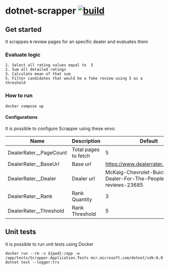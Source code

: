 # dotnet-scrapper [![build](https://github.com/alefcarlos/dotnet-scrapper/actions/workflows/ci.yml/badge.svg?branch=main)](https://github.com/alefcarlos/dotnet-scrapper/actions/workflows/ci.yml)

## Get started

It scrappes `N` review pages for an specific dealer and evaluates them

### Evaluate logic

```
1. Select all rating values equal to  5
2. Sum all detailed ratings
3. Calculate mean of that sum
5. Filter candidates that would be a fake review using 5 as a threshold
```

### How to run

```
docker compose up
```
#### Configurations

It is possible to configure Scrapper using these envs:

| Name                   | Description          | Default                                                             |
| ---------------------- | -------------------- | ------------------------------------------------------------------- |
| DealerRater__PageCount | Total pages to fetch | 5                                                                   |
| DealerRater__BaseUrl   | Base url             | https://www.dealerrater.com/dealer/                                 |
| DealerRater__Dealer    | Dealer url           | McKaig-Chevrolet-Buick-A-Dealer-For-The-People-dealer-reviews-23685 |
| DealerRater__Rank      | Rank Quantity        | 3                                                                   |
| DealerRater__Threshold | Rank Threshold       | 5                                                                   |


## Unit tests

It is possible to run unit tests using Docker

```
docker run --rm -v ${pwd}:/app -w /app/tests/Scrapper.Application.Tests mcr.microsoft.com/dotnet/sdk:6.0 dotnet test --logger:trx
```


